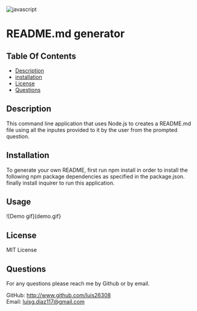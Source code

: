 
  ![javascript](https://img.shields.io/badge/javascript-100%25-blue)

  # README.md generator

  ## Table Of Contents
  - [Description](#Description)  
  - [installation](#installation)  
  - [License](#License)  
  - [Questions](#Questions)  

  ## Description
  This command line application that uses Node.js to creates a README.md file using all the inputes provided to it by the user from the prompted question.

  ## Installation
  To generate your own README, first run npm install in order to install the following npm package dependencies as specified in the package.json. finally install inquirer to run this application.

  ## Usage
  ![Demo gif]{demo.gif}

  ## License
  MIT License

  ## Questions
  For any questions please reach me by Github or by email.  

  GitHub: http://www.github.com/luis26308  
  Email: luisg.diaz117@gmail.com

